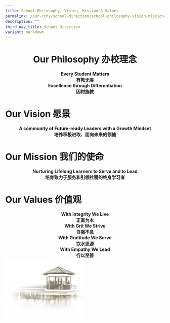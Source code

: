 ```yaml
---
title: School Philosophy, Vision, Mission & Values
permalink: /our-cchy/school-direction/school-philosophy-vision-mission-n-values/
description: ""
third_nav_title: School Direction
variant: markdown
---
```

<h1><center><b>Our Philosophy 办校理念</b></center></h1>

<center><b>Every Student Matters</b></center>
<center><b>有教无类</b></center>
<center><b>Excellence through Differentiation</b></center>
<center><b>因材施教</b></center>

<h1><b>Our Vision 愿景</b></h1>

<center><b>A community of Future-ready Leaders with a Growth Mindset</b></center>
	
<center><b>培养积极进取、面向未来的领袖</b></center>

<h1><b>Our Mission 我们的使命</b></h1>

<center><b>Nurturing Lifelong Learners to Serve and to Lead</b></center>
	
<center><b>培育致力于服务和引领社稷的终身学习者</b></center>

<h1><b>Our Values 价值观</b></h1>

<center><b>With Integrity We Live</b></center>
<center><b>正直为本</b></center>
<center><b>With Grit We Strive</b></center>
<center><b>自强不息</b></center>
<center><b>With Gratitude We Serve</b></center>
<center><b>饮水思源</b></center>
<center><b>With Empathy We Lead</b></center>
<center><b>行以至善</b></center>

<img src="/images/pavilion.png" style="width:50%">